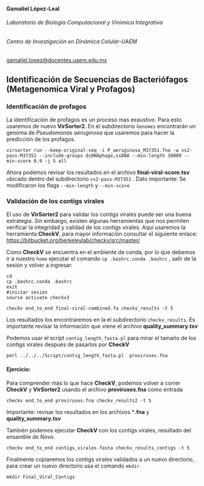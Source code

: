 #### Gamaliel López-Leal

###### Laboratorio de Biología Computacional y Virómica Integrativa

###### Centro de Investigación en Dinámica Celular-UAEM

[gamaliel.lopez@docentes.uaem.edu.mx](mailto:gamaliel.lopez@docentes.uaem.edu.mx)



## Identificación de Secuencias de Bacteriófagos (Metagenomica Viral y Profagos) 

### Identificación de profagos

La identificación de profagos es un proceso mas exaustivo. Para esto usaremos de nuevo **VirSorter2**. En el subdirectorio `Genomes` encontrarán un genoma de *Pseudomonas aeruginosa* que usaremos para hacer la predicción de los profagos.

```
virsorter run --keep-original-seq -i P_aeruginosa_M37351.fna -w vs2-pass-M37351 --include-groups dsDNAphage,ssDNA --min-length 30000 --min-score 0.9 -j 5 all
```

Ahora podemos revisar los resultados en el archivo **final-viral-score.tsv** ubicado dentro del subdirectorio `vs2-pass-M37351` . Dato importante: Se modificaron los flags `--min-length` y `--min-score` 



### Validación de los contigs virales

El uso de **VirSorter2** para validar los contigs virales puede ser una buena estrategia. Sin embargo, existen algunas herramientas que nos permiten verificar la integridad y calidad de los contigs virales. Aquí usaremos la herramienta **CheckV**, para mayor información consultar el siguiente enlace: https://bitbucket.org/berkeleylab/checkv/src/master/

Como **CheckV** se encuentra en el ambiente de conda, por lo que debemos ir a nuestro `home` ejecutar el  comando `cp .bashrc.conda .bashrc` , salir de la sesión y volver a ingresar:

```
cd
cp .bashrc.conda .bashrc
exit
#iniciar sesión
source activate checkv3
```

```
checkv end_to_end final-viral-combined.fa checkv_results -t 5
```

Los resultados los encontraremos en la el subdirectorio `checkv_results`. Es importante revisar la información que viene el archivo **quality_summary.tsv**

Podemos usar el script `contig_length_fasta.pl` para mirar el tamaño de los contigs virales después de pasarlos por **CheckV**     

```
perl ../../../Script/contig_length_fasta.pl  proviruses.fna
```



#### Ejercicio: 

Para comprender más lo que hace **CheckV**, podemos volver a correr **CheckV** y **VirSorter2** usando el archivo **proviruses.fna** como entrada

```
checkv end_to_end proviruses.fna checkv_results2 -t 5
```

Importante: revisar los resultados en los archivos ***.fna** y **quality_summary.tsv**

También podemos ejecutar **CheckV** con los contigs virales, resultado del ensamble *de Novo*.

```
checkv end_to_end contigs_virales.fasta checkv_results_contigs -t 5
```

Finalmente copiaremos los contigs virales validados a un nuevo directorio, para crear un nuevo directorio usa el comando `mkdir` 

```
mkdir Final_Viral_Contigs
```











































